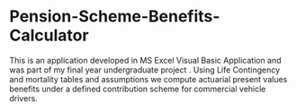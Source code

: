 # Pension-Scheme-Benefits-Calculator
This is an application developed in MS Excel Visual Basic Application and was part of my final year undergraduate project  .  Using Life Contingency and mortality tables  and  assumptions  we compute actuarial present values benefits under a defined contribution  scheme for commercial vehicle drivers.
